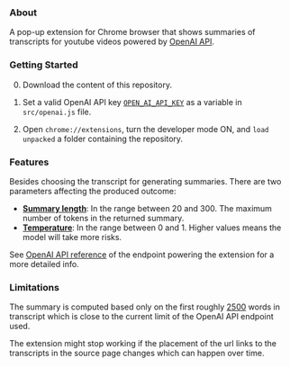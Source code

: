 ### About

A pop-up extension for Chrome browser that shows summaries of transcripts for youtube videos powered by [OpenAI API](https://beta.openai.com/examples/default-tldr-summary).

### Getting Started

0. Download the content of this repository.

1. Set a valid OpenAI API key [`OPEN_AI_API_KEY`](https://github.com/rfulekjames/youtube-transcripts-summary/blob/353f6c0cb0d417159f4e2d348343945f98f7a0df/src/openai.js#L5) as a variable in `src/openai.js` file.

2. Open `chrome://extensions`, turn the developer mode ON, and  `load unpacked` a folder containing the repository.

### Features

Besides choosing the transcript for generating summaries. There are two parameters affecting the produced outcome:
- **[Summary length](https://beta.openai.com/docs/api-reference/completions/create#completions/create-max_tokens)**: In the range between 20 and 300.  The maximum number of tokens in the returned summary.
- **[Temperature](https://beta.openai.com/docs/api-reference/completions/create#completions/create-temperature)**:  In the range between 0 and 1. Higher values means the model will take more risks. 

See [OpenAI API reference](https://beta.openai.com/examples/default-tldr-summary) of the endpoint powering the extension for a more detailed info.

### Limitations

The summary is computed based only on the first roughly  [2500](https://github.com/rfulekjames/youtube-transcripts-summary/blob/353f6c0cb0d417159f4e2d348343945f98f7a0df/src/openai.js#L7) words in transcript which is close to the current 
limit of the OpenAI API endpoint used.

The extension might stop working if the placement of the url links to the transcripts in the source page changes which can happen over time.


